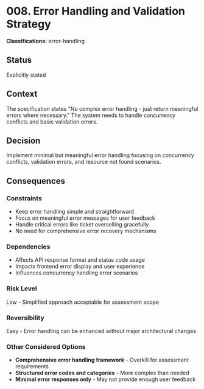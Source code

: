 # 008. Error Handling and Validation Strategy

**Classifications:** error-handling

## Status

Explicitly stated

## Context

The specification states "No complex error handling - just return meaningful errors where necessary." The system needs to handle concurrency conflicts and basic validation errors.

## Decision

Implement minimal but meaningful error handling focusing on concurrency conflicts, validation errors, and resource not found scenarios.

## Consequences

### Constraints 
- Keep error handling simple and straightforward
- Focus on meaningful error messages for user feedback
- Handle critical errors like ticket overselling gracefully
- No need for comprehensive error recovery mechanisms

### Dependencies
- Affects API response format and status code usage
- Impacts frontend error display and user experience
- Influences concurrency handling error scenarios

### Risk Level
Low - Simplified approach acceptable for assessment scope

### Reversibility
Easy - Error handling can be enhanced without major architectural changes

### Other Considered Options
- **Comprehensive error handling framework** - Overkill for assessment requirements
- **Structured error codes and categories** - More complex than needed
- **Minimal error responses only** - May not provide enough user feedback 